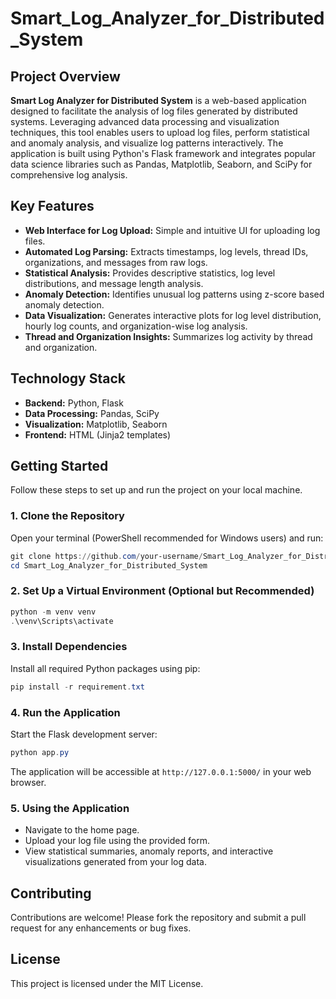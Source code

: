 # Smart_Log_Analyzer_for_Distributed_System

## Project Overview

**Smart Log Analyzer for Distributed System** is a web-based application designed to facilitate the analysis of log files generated by distributed systems. Leveraging advanced data processing and visualization techniques, this tool enables users to upload log files, perform statistical and anomaly analysis, and visualize log patterns interactively. The application is built using Python's Flask framework and integrates popular data science libraries such as Pandas, Matplotlib, Seaborn, and SciPy for comprehensive log analysis.

## Key Features
- **Web Interface for Log Upload:** Simple and intuitive UI for uploading log files.
- **Automated Log Parsing:** Extracts timestamps, log levels, thread IDs, organizations, and messages from raw logs.
- **Statistical Analysis:** Provides descriptive statistics, log level distributions, and message length analysis.
- **Anomaly Detection:** Identifies unusual log patterns using z-score based anomaly detection.
- **Data Visualization:** Generates interactive plots for log level distribution, hourly log counts, and organization-wise log analysis.
- **Thread and Organization Insights:** Summarizes log activity by thread and organization.

## Technology Stack
- **Backend:** Python, Flask
- **Data Processing:** Pandas, SciPy
- **Visualization:** Matplotlib, Seaborn
- **Frontend:** HTML (Jinja2 templates)

## Getting Started

Follow these steps to set up and run the project on your local machine.

### 1. Clone the Repository

Open your terminal (PowerShell recommended for Windows users) and run:

```powershell
git clone https://github.com/your-username/Smart_Log_Analyzer_for_Distributed_System.git
cd Smart_Log_Analyzer_for_Distributed_System
```

### 2. Set Up a Virtual Environment (Optional but Recommended)

```powershell
python -m venv venv
.\venv\Scripts\activate
```

### 3. Install Dependencies

Install all required Python packages using pip:

```powershell
pip install -r requirement.txt
```

### 4. Run the Application

Start the Flask development server:

```powershell
python app.py
```

The application will be accessible at `http://127.0.0.1:5000/` in your web browser.

### 5. Using the Application
- Navigate to the home page.
- Upload your log file using the provided form.
- View statistical summaries, anomaly reports, and interactive visualizations generated from your log data.

## Contributing
Contributions are welcome! Please fork the repository and submit a pull request for any enhancements or bug fixes.

## License

This project is licensed under the MIT License.

